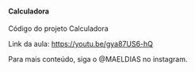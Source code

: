 #### Calculadora

Código do projeto Calculadora

Link da aula: https://youtu.be/gya87US6-hQ

Para mais conteúdo, siga o @MAELDIAS no instagram.
